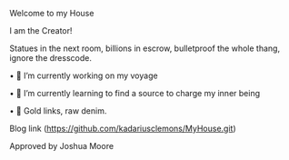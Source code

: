 Welcome to my House

I am the Creator!

Statues in the next room, billions in escrow, bulletproof the whole thang, ignore the dresscode.

• :telescope: I’m currently working on my voyage

• :seedling: I’m currently learning to find a source to charge my inner being

• 💍 Gold links, raw denim.

Blog link (https://github.com/kadariusclemons/MyHouse.git)


Approved by Joshua Moore
